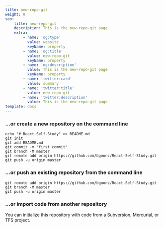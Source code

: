 ```yaml
---
title: new-repo-git
weight: 0
seo:
    title: new-repo-git
    description: This is the new-repo-git page
    extra:
        - name: 'og:type'
          value: website
          keyName: property
        - name: 'og:title'
          value: new-repo-git
          keyName: property
        - name: 'og:description'
          value: This is the new-repo-git page
          keyName: property
        - name: 'twitter:card'
          value: summary
        - name: 'twitter:title'
          value: new-repo-git
        - name: 'twitter:description'
          value: This is the new-repo-git page
template: docs
---
```



### ...or create a new repository on the command line

```
echo "# React-Self-Study" >> README.md
git init
git add README.md
git commit -m "first commit"
git branch -M master
git remote add origin https://github.com/bgoonz/React-Self-Study.git
git push -u origin master
```

### ...or push an existing repository from the command line

```
git remote add origin https://github.com/bgoonz/React-Self-Study.git
git branch -M master
git push -u origin master
```

### ...or import code from another repository

You can initialize this repository with code from a Subversion, Mercurial, or TFS project.
